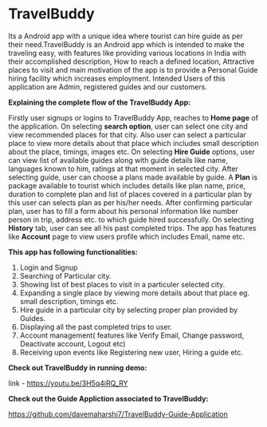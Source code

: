 # TravelBuddy
Its a Android app with a unique idea where tourist can hire guide as per their need.TravelBuddy is an Android app which is intended to make the traveling easy, with features like providing various locations in India with their accomplished description, How to reach a defined location, Attractive places to visit and main motivation of the app is to provide a Personal Guide hiring facility which increases employment. Intended Users of this application are Admin, registered guides and our customers.

**Explaining the complete flow of the TravelBuddy App:**

Firstly user signups or logins to TravelBuddy App, reaches to **Home page** of the application. On selecting **search option**, user can select one city and view recommended places for that city. Also user can select a particular place to view more details about that place which includes small description about the place, timings, images etc. On selecting **Hire Guide** options, user can view list of available guides along with guide details like name, languages known to him, ratings at that moment in selected city. After selecting guide, user can choose a plans made available by guide. A **Plan** is package available to tourist which includes details like plan name, price, duration to complete plan and list of places covered in a particular plan by this user can selects plan as per his/her needs. After confirming particular plan, user has to fill a form about his personal information like number person in trip, address etc. to which guide hired successfully. On selecting **History** tab, user can see all his past completed trips. The app has features like **Account** page to view users profile which includes Email, name etc.

**This app has following functionalities:**
1. Login and Signup 
2. Searching of Particular city.
3. Showing list of best places to visit in a particuler selected city.
4. Expanding a single place by viewing more details about that place eg. small description, timings etc.
5. Hire guide in a particular city by selecting proper plan provided by Guides.
6. Displaying all the past completed trips to user.
7. Account management( features like Verify Email, Change password, Deactivate account, Logout etc)
8. Receiving upon events like Registering new user, Hiring a guide etc.

**Check out TravelBuddy in running demo:**

link - https://youtu.be/3H5q4iRQ_RY

**Check out the Guide Appliction associated to TravelBuddy:**

https://github.com/davemaharshi7/TravelBuddy-Guide-Application
